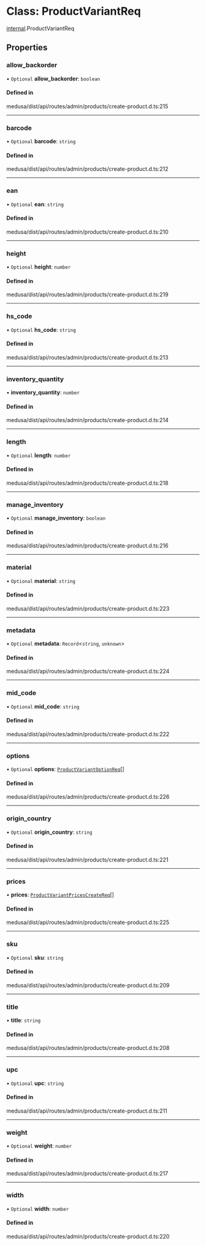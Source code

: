 # Class: ProductVariantReq

[internal](../modules/internal-16.md).ProductVariantReq

## Properties

### allow\_backorder

• `Optional` **allow\_backorder**: `boolean`

#### Defined in

medusa/dist/api/routes/admin/products/create-product.d.ts:215

___

### barcode

• `Optional` **barcode**: `string`

#### Defined in

medusa/dist/api/routes/admin/products/create-product.d.ts:212

___

### ean

• `Optional` **ean**: `string`

#### Defined in

medusa/dist/api/routes/admin/products/create-product.d.ts:210

___

### height

• `Optional` **height**: `number`

#### Defined in

medusa/dist/api/routes/admin/products/create-product.d.ts:219

___

### hs\_code

• `Optional` **hs\_code**: `string`

#### Defined in

medusa/dist/api/routes/admin/products/create-product.d.ts:213

___

### inventory\_quantity

• **inventory\_quantity**: `number`

#### Defined in

medusa/dist/api/routes/admin/products/create-product.d.ts:214

___

### length

• `Optional` **length**: `number`

#### Defined in

medusa/dist/api/routes/admin/products/create-product.d.ts:218

___

### manage\_inventory

• `Optional` **manage\_inventory**: `boolean`

#### Defined in

medusa/dist/api/routes/admin/products/create-product.d.ts:216

___

### material

• `Optional` **material**: `string`

#### Defined in

medusa/dist/api/routes/admin/products/create-product.d.ts:223

___

### metadata

• `Optional` **metadata**: `Record`<`string`, `unknown`\>

#### Defined in

medusa/dist/api/routes/admin/products/create-product.d.ts:224

___

### mid\_code

• `Optional` **mid\_code**: `string`

#### Defined in

medusa/dist/api/routes/admin/products/create-product.d.ts:222

___

### options

• `Optional` **options**: [`ProductVariantOptionReq`](internal-16.ProductVariantOptionReq-2.md)[]

#### Defined in

medusa/dist/api/routes/admin/products/create-product.d.ts:226

___

### origin\_country

• `Optional` **origin\_country**: `string`

#### Defined in

medusa/dist/api/routes/admin/products/create-product.d.ts:221

___

### prices

• **prices**: [`ProductVariantPricesCreateReq`](internal-16.ProductVariantPricesCreateReq.md)[]

#### Defined in

medusa/dist/api/routes/admin/products/create-product.d.ts:225

___

### sku

• `Optional` **sku**: `string`

#### Defined in

medusa/dist/api/routes/admin/products/create-product.d.ts:209

___

### title

• **title**: `string`

#### Defined in

medusa/dist/api/routes/admin/products/create-product.d.ts:208

___

### upc

• `Optional` **upc**: `string`

#### Defined in

medusa/dist/api/routes/admin/products/create-product.d.ts:211

___

### weight

• `Optional` **weight**: `number`

#### Defined in

medusa/dist/api/routes/admin/products/create-product.d.ts:217

___

### width

• `Optional` **width**: `number`

#### Defined in

medusa/dist/api/routes/admin/products/create-product.d.ts:220
